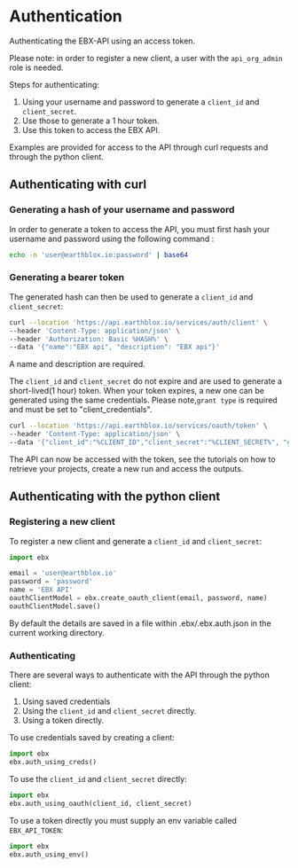 # Authentication

Authenticating the EBX-API using an access token.

Please note: in order to register a new client, a user with the `api_org_admin` role is needed.

Steps for authenticating: 
1. Using your username and password to generate a `client_id` and `client_secret`. 
2. Use those to generate a 1 hour token. 
3. Use this token to access the EBX API. 

Examples are provided for access to the API through curl requests and through the python client. 

## Authenticating with curl

### Generating a hash of your username and password

In order to generate a token to access the API, you must first hash your username and password using the following command : 

```bash
echo -n 'user@earthblox.io:password' | base64
```

### Generating a bearer token

The generated hash can then be used to generate a `client_id` and `client_secret`: 

```bash
curl --location 'https://api.earthblox.io/services/auth/client' \
--header 'Content-Type: application/json' \
--header 'Authorization: Basic %HASH%' \
--data '{"name":"EBX api", "description": "EBX api"}'
```

A name and description are required.

The `client_id` and `client_secret` do not expire and are used to generate a short-lived(1 hour) token. When your token expires, a new one can be generated using the same credentials. Please note,`grant type` is required and must be set to "client_credentials".

```bash 
curl --location 'https://api.earthblox.io/services/oauth/token' \
--header 'Content-Type: application/json' \
--data '{"client_id":"%CLIENT_ID","client_secret":"%CLIENT_SECRET%", "grant_type":"client_credentials"}'
```

The API can now be accessed with the token, see the tutorials on how to retrieve your projects, create a new run and access the outputs. 

## Authenticating with the python client

### Registering a new client

To register a new client and generate a `client_id` and `client_secret`: 

```python
import ebx

email = 'user@earthblox.io'
password = 'password'
name = 'EBX API'
oauthClientModel = ebx.create_oauth_client(email, password, name)
oauthClientModel.save()
```
By default the details are saved in a file within .ebx/.ebx.auth.json in the current working directory.

### Authenticating 

There are several ways to authenticate with the API through the python client: 

1. Using saved credentials
2. Using the `client_id` and `client_secret` directly. 
3. Using a token directly. 

To use credentials saved by creating a client: 

```python 
import ebx
ebx.auth_using_creds()
```

To use the `client_id` and `client_secret` directly: 

```python
import ebx
ebx.auth_using_oauth(client_id, client_secret)
```

To use a token directly you must supply an env variable called `EBX_API_TOKEN`: 
```python
import ebx
ebx.auth_using_env()
```
